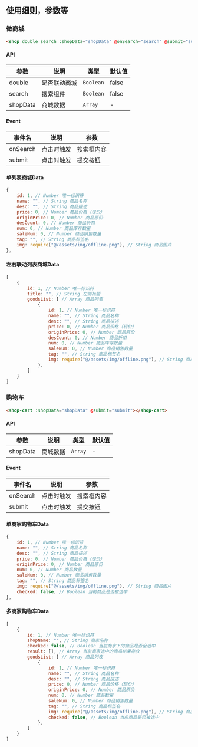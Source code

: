 ## 使用细则，参数等

### 微商城
```html
<shop double search :shopData="shopData" @onSearch="search" @submit="submit">
```
#### API
|      参数      |     说明     |   类型   | 默认值   | 
|----------------|-------------|----------|---------|
|     double     | 是否联动商城 |`Boolean` |  false  |
|     search     |   搜索组件   |`Boolean` |  false  |
|    shopData    |   商城数据   |  `Array` |    -    |

#### Event
|  事件名   |   说明    | 参数 |
|--------- |-----------|------|
| onSearch | 点击时触发 | 搜索框内容 |
|  submit  | 点击时触发 | 提交按钮 |

#### 单列表商城Data
``` js
{
    id: 1, // Number 唯一标识符
    name: "", // String 商品名称
    desc: "", // String 商品描述
    price: 0, // Number 商品价格（现价）
    originPrice: 0, // Number 商品原价
    desCount: 0, // Number 商品折扣
    num: 0, // Number 商品库存数量
    saleNum: 0, // Number 商品销售数量
    tag: "", // String 商品标签名
    img: require("@/assets/img/offline.png"), // String 商品图片
},
```
#### 左右联动列表商城Data
``` js
[
    {
        id: 1, // Number 唯一标识符
        title: "", // String 左侧标题
        goodsList: [ // Array 商品列表
            {
                id: 1, // Number 唯一标识符
                name: "", // String 商品名称
                desc: "", // String 商品描述
                price: 0, // Number 商品价格（现价）
                originPrice: 0, // Number 商品原价
                desCount: 0, // Number 商品折扣
                num: 0, // Number 商品库存数量
                saleNum: 0, // Number 商品销售数量
                tag: "", // String 商品标签名
                img: require("@/assets/img/offline.png"), // String 商品图片
            },
        ]
    }
]
```

### 购物车
```html
<shop-cart :shopData="shopData" @submit="submit"></shop-cart>
```
#### API
|      参数      |     说明     |   类型   | 默认值   | 
|----------------|-------------|----------|---------|
|    shopData    |   商城数据   |  `Array` |    -    |

#### Event
|  事件名   |   说明    | 参数 |
|--------- |-----------|------|
| onSearch | 点击时触发 | 搜索框内容 |
|  submit  | 点击时触发 | 提交按钮 |

#### 单商家购物车Data
``` js
{
    id: 1, // Number 唯一标识符
    name: "", // String 商品名称
    desc: "", // String 商品描述
    price: 0, // Number 商品价格（现价）
    originPrice: 0, // Number 商品原价
    num: 0, // Number 商品数量
    saleNum: 0, // Number 商品销售数量
    tag: "", // String 商品标签名
    img: require("@/assets/img/offline.png"), // String 商品图片
    checked: false, // Boolean 当前商品是否被选中
},
```
#### 多商家购物车Data
``` js
[
    {
        id: 1, // Number 唯一标识符
        shopName: "", // String 商家名称
        checked: false, // Boolean 当前商家下的商品是否全选中
        result: [], // Array 当前商家选中的商品结果存放
        goodsList: [ // Array 商品列表
            {
                id: 1, // Number 唯一标识符
                name: "", // String 商品名称
                desc: "", // String 商品描述
                price: 0, // Number 商品价格（现价）
                originPrice: 0, // Number 商品原价
                num: 0, // Number 商品数量
                saleNum: 0, // Number 商品销售数量
                tag: "", // String 商品标签名
                img: require("@/assets/img/offline.png"), // String 商品图片
                checked: false, // Boolean 当前商品是否被选中
            },
        ]
    }
]
```